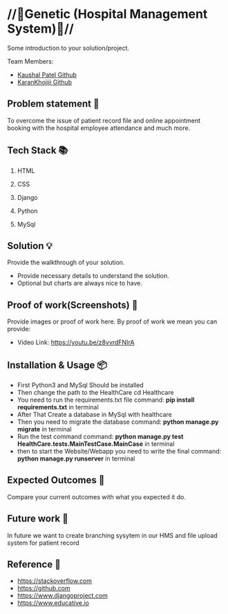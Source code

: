 # //🚀Genetic (Hospital Management System)🚀//

Some introduction to your solution/project.

Team Members:

- [Kaushal Patel Github](https://github.com/mrkaushal)
- [KaranKhojiji Github](https://github.com/karankumarkhojiji)

## Problem statement 🐾

To overcome the issue of patient record file and online appointment booking with the hospital employee attendance and much more.

## Tech Stack 📚

1. HTML

2. CSS

3. Django

4. Python

5. MySql

## Solution 💡

Provide the walkthrough of your solution.

- Provide necessary details to understand the solution.
- Optional but charts are always nice to have.

## Proof of work(Screenshots) 🎥

Provide images or proof of work here. By proof of work we mean  you can provide:

- Video Link: https://youtu.be/z8vvrdFNIrA

## Installation & Usage 📦

- First Python3 and MySql Should be installed
- Then change the path to the HealthCare cd Healthcare
- You need to run the requirements.txt file command: **pip install requirements.txt** in terminal
- After That Create a database in MySql with healthcare
- Then you need to migrate the database command: **python manage.py migrate** in terminal
- Run the test command command: **python manage.py test HealthCare.tests.MainTestCase.MainCase** in terminal
- then to start the Website/Webapp you need to write the final command: **python manage.py runserver** in terminal

## Expected Outcomes 💯

Compare your current outcomes with what you expected it do.

## Future work 🤔

In future we want to create branching sysytem in our HMS and file upload system for patient record

## Reference 📖

- https://stackoverflow.com
- https://github.com
- https://www.djangoproject.com
- https://www.educative.io
